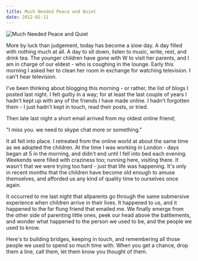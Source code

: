 ```yaml
---
title: Much Needed Peace and Quiet
date: 2012-02-11
---
```


![Much Needed Peace and Quiet](https://source.unsplash.com/FHnnjk1Yj7Y/1600x900)

More by luck than judgement, today has become a slow day. A day filled with nothing much at all. A day to sit down, listen to music, write, rest, and drink tea. The younger children have gone with W to visit her parents, and I am in charge of our eldest - who is coughing in the lounge. Early this morning I asked her to clean her room in exchange for watching television. I can't hear television.

I've been thinking about blogging this morning - or rather, the list of blogs I posted last night. I felt guilty in a way; for at least the last couple of years I hadn't kept up with any of the friends I have made online. I hadn't forgotten them - I just hadn't kept in touch, read their posts, or tried.

Then late last night a short email arrived from my oldest online friend;

"I miss you. we need to skype chat more or something."

It all fell into place. I retreated from the online world at about the same time as we adopted the children. At the time I was working in London - days began at 5 in the morning, and didn't end until I fell into bed each evening. Weekends were filled with craziness too; running here, visiting there. It wasn't that we were trying too hard - just that life was happening. It's only in recent months that the children have become old enough to amuse themselves, and afforded us any kind of quality time to ourselves once again.

It occurred to me last night that allparents go through the same submersive experience when children arrive in their lives. It happened to us, and it happened to the far flung friend that emailed me. We finally emerge from the other side of parenting little ones, peek our head above the battlements, and wonder what happened to the person we used to be, and the people we used to know.

Here's to building bridges, keeping in touch, and remembering all those people we used to spend so much time with. When you get a chance, drop them a line, call them, let them know you thought of them.